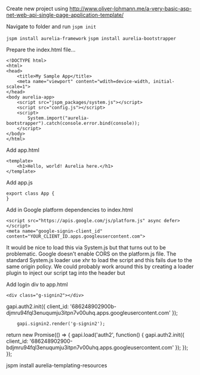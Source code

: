 Create new project using http://www.oliver-lohmann.me/a-very-basic-asp-net-web-api-single-page-application-template/

Navigate to folder and run `jspm init`

`jspm install aurelia-framework`
`jspm install aurelia-bootstrapper`

Prepare the index.html file...

```
<!DOCTYPE html>
<html>
<head>
    <title>My Sample App</title>
    <meta name="viewport" content="wdith=device-width, initial-scale=1">
</head>
<body aurelia-app>
    <script src="jspm_packages/system.js"></script>
    <script src="config.js"></script>
    <script>
        System.import("aurelia-bootstrapper").catch(console.error.bind(console));
    </script>
</body>
</html>
```

Add app.html
```
<template>
    <h1>Hello, world! Aurelia here.</h1>
</template>
```

Add app.js
```
export class App {
}
```

Add in Google platform dependencies to index.html
```
<script src="https://apis.google.com/js/platform.js" async defer></script>
<meta name="google-signin-client_id" content="YOUR_CLIENT_ID.apps.googleusercontent.com">
```

It would be nice to load this via System.js but that turns out to be problematic. Google doesn't enable CORS on the platform.js file. The standard System.js loader use xhr to load the script and this fails due to the same origin policy. We could probably work around this by creating a loader plugin to inject our script tag into the header but 

Add login div to app.html
```
<div class="g-signin2"></div>
```

gapi.auth2.init({
            client_id: '686248902900b-djmru94fql3enuqumju3itpn7v00uhq.apps.googleusercontent.com'
        });


        gapi.signin2.render('g-signin2');

return new Promise(() => {
            gapi.load('auth2', function() {
                gapi.auth2.init({
                    client_id: '686248902900-bdjmru94fql3enuqumju3itpn7v00uhq.apps.googleusercontent.com'
                });
            });
        });




jspm install aurelia-templating-resources